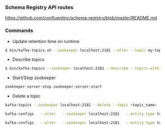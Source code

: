 ### Schema Registry API routes

https://github.com/confluentinc/schema-registry/blob/master/README.md


### Commands

- Update retention time on runtime
```bash
$ bin/kafka-topics.sh --zookeeper localhost:2181 --alter --topic my-topic --config retention.ms=86400000
```

- Describe topics
```bash
$ bin/kafka-topics --zookeeper localhost:2181 --describe --topics-with-overrides
```

- Start/Stop zookeeper
```bash
zookeeper-server-stop zookeeper-server-start
```

- Delete a topic

```bash
kafka-topics --zookeeper localhost:2181 --delete --topic <topic_name>
```

```bash
kafka-configs   --alter   --zookeeper localhost:2181   --entity-type topics   --entity-name window_5min   --add-config retention.bytes=5000000000

kafka-configs   --alter   --zookeeper localhost:2181   --entity-type topics   --entity-name window_5min   --add-config retention.ms=5000
```
